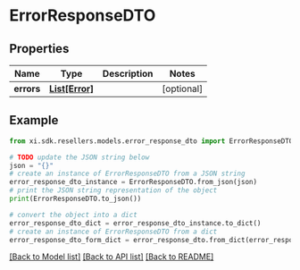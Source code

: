 # ErrorResponseDTO


## Properties

Name | Type | Description | Notes
------------ | ------------- | ------------- | -------------
**errors** | [**List[Error]**](Error.md) |  | [optional] 

## Example

```python
from xi.sdk.resellers.models.error_response_dto import ErrorResponseDTO

# TODO update the JSON string below
json = "{}"
# create an instance of ErrorResponseDTO from a JSON string
error_response_dto_instance = ErrorResponseDTO.from_json(json)
# print the JSON string representation of the object
print(ErrorResponseDTO.to_json())

# convert the object into a dict
error_response_dto_dict = error_response_dto_instance.to_dict()
# create an instance of ErrorResponseDTO from a dict
error_response_dto_form_dict = error_response_dto.from_dict(error_response_dto_dict)
```
[[Back to Model list]](../README.md#documentation-for-models) [[Back to API list]](../README.md#documentation-for-api-endpoints) [[Back to README]](../README.md)


